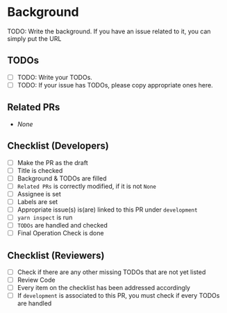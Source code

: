 # Background
TODO: Write the background. If you have an issue related to it, you can simply put the URL

## TODOs
- [ ] TODO: Write your TODOs.
- [ ] TODO: If your issue has TODOs, please copy appropriate ones here.

## Related PRs
- _None_

## Checklist (Developers)
- [ ] Make the PR as the draft
- [ ] Title is checked
- [ ] Background & TODOs are filled
- [ ] `Related PRs` is correctly modified, if it is not `None`
- [ ] Assignee is set
- [ ] Labels are set
- [ ] Appropriate issue(s) is(are) linked to this PR under `development`
- [ ] `yarn inspect` is run
- [ ] `TODOs` are handled and checked
- [ ] Final Operation Check is done

## Checklist (Reviewers)
- [ ] Check if there are any other missing TODOs that are not yet listed
- [ ] Review Code
- [ ] Every item on the checklist has been addressed accordingly
- [ ] If `development` is associated to this PR, you must check if every TODOs are handled
